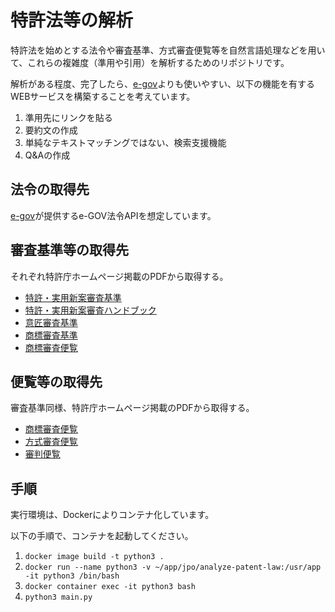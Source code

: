 # 特許法等の解析
特許法を始めとする法令や審査基準、方式審査便覧等を自然言語処理などを用いて、これらの複雑度（準用や引用）を解析するためのリポジトリです。

解析がある程度、完了したら、[e-gov](https://elaws.e-gov.go.jp/)よりも使いやすい、以下の機能を有するWEBサービスを構築することを考えています。
1. 準用先にリンクを貼る
1. 要約文の作成
1. 単純なテキストマッチングではない、検索支援機能
1. Q&Aの作成


## 法令の取得先
[e-gov](https://www.e-gov.go.jp/)が提供するe-GOV法令APIを想定しています。

## 審査基準等の取得先
それぞれ特許庁ホームページ掲載のPDFから取得する。
- [特許・実用新案審査基準](https://www.jpo.go.jp/system/laws/rule/guideline/patent/tukujitu_kijun/index.html)
- [特許・実用新案審査ハンドブック](https://www.jpo.go.jp/system/laws/rule/guideline/patent/handbook_shinsa/index.html)
- [意匠審査基準](https://www.jpo.go.jp/system/laws/rule/guideline/design/shinsa_kijun/index.html)
- [商標審査基準](https://www.jpo.go.jp/system/laws/rule/guideline/trademark/kijun/index.html)
- [商標審査便覧](https://www.jpo.go.jp/system/laws/rule/guideline/trademark/binran/index.html)

## 便覧等の取得先
審査基準同様、特許庁ホームページ掲載のPDFから取得する。
- [商標審査便覧](https://www.jpo.go.jp/system/laws/rule/guideline/trademark/binran/index.html)
- [方式審査便覧](https://www.jpo.go.jp/system/laws/rule/guideline/hoshiki-shinsa-binran/index.html)
- [審判便覧](https://www.jpo.go.jp/system/trial_appeal/sinpan-binran.html)

## 手順
実行環境は、Dockerによりコンテナ化しています。

以下の手順で、コンテナを起動してください。
1. `docker image build -t python3 .`
1. `docker run --name python3 -v ~/app/jpo/analyze-patent-law:/usr/app -it python3 /bin/bash`
1. `docker container exec -it python3 bash`
1. `python3 main.py`